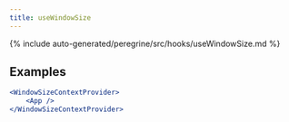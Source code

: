 ```yaml
---
title: useWindowSize
---
```


<!--
The reference doc content is generated automatically from the source code.
To update this section, update the doc blocks in the source code
-->

{% include auto-generated/peregrine/src/hooks/useWindowSize.md %}

## Examples

```jsx
<WindowSizeContextProvider>
    <App />
</WindowSizeContextProvider>
```
